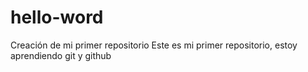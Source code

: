 # hello-word
Creación de mi primer repositorio
Este es mi primer repositorio, estoy aprendiendo git y github
